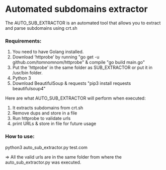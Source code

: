 # Automated subdomains extractor

The AUTO_SUB_EXTRACTOR is an automated tool that allows you to extract and parse subdomains using crt.sh

### Requirements:

1. You need to have Golang installed. 
2. Download ‘httprobe’ by running "go get -u github.com/tomnomnom/httprobe" & compile "go build main.go"
3. Put the 'httprobe' in the same folder as SUB_EXTRACTOR or put it in /usr/bin folder.
4. Python 3
5. Download BeautifulSoup & requests "pip3 install requests beautifulsoup4"

Here are what AUTO_SUB_EXTRACTOR will perform when executed:

1. It extracts subdomains from crt.sh
2. Remove dups and store in a file
4. Run httprobe to validate urls
5. print URLs & store in file for future usage

### How to use:
python3 auto_sub_extractor.py test.com

=> All the valid urls are in the same folder from where the auto_sub_extractor.py was executed.





